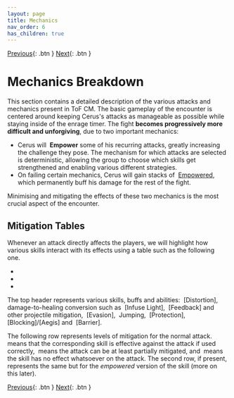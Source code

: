```yaml
---
layout: page
title: Mechanics
nav_order: 6
has_children: true
---
```


[Previous](../introduction/lcm.html){: .btn } [Next](general.html){: .btn }

# Mechanics Breakdown

This section contains a detailed description of the various attacks and mechanics present in ToF CM. The basic gameplay of the encounter is centered around keeping Cerus's attacks as manageable as possible while staying inside of the enrage timer. The fight **becomes progressively more difficult and unforgiving**, due to two important mechanics:

- Cerus will <img class="inline empowered_add"> **Empower** some of his recurring attacks, greatly increasing the challenge they pose. The mechanism for which attacks are selected is deterministic, allowing the group to choose which skills get strengthened and enabling various different strategies.
- On failing certain mechanics, Cerus will gain stacks of <img class="inline empowered"> [Empowered], which permanently buff his damage for the rest of the fight.

Minimising and mitigating the effects of these two mechanics is the most crucial aspect of the encounter.

## Mitigation Tables

Whenever an attack directly affects the players, we will highlight how various skills interact with its effects using a table such as the following one.
<div>
  <ul class="mechtable">
    <li class="table-header">
      <img class="table-img distort">
      <img class="table-img glint_h">
      <img class="table-img feedback">
      <img class="table-img dodge">
      <img class="table-img jump">
      <img class="table-img protection">
      <img class="table-img block">
      <img class="table-img barrier">
    </li>
    <li class="table-row">
      <img class="table-img ok">
      <img class="table-img ok">
      <img class="table-img ok">
      <img class="table-img kinda">
      <img class="table-img kinda">
      <img class="table-img notok">
      <img class="table-img notok">
      <img class="table-img notok">
    </li>
    <li class="emp-row">
      <img class="table-img ok">
      <img class="table-img ok">
      <img class="table-img ok">
      <img class="table-img kinda">
      <img class="table-img kinda">
      <img class="table-img notok">
      <img class="table-img notok">
      <img class="table-img notok">
    </li>
  </ul>
</div>
The top header represents various skills, buffs and abilities:  <img class="inline distort"> [Distortion], damage-to-healing conversion such as <img class="inline glint_h"> [Infuse Light], <img class="inline feedback"> [Feedback] and other projectile mitigation, <img class="inline dodge"> [Evasion], <img class="inline jump"> Jumping, <img class="inline protection"> [Protection], <img class="inline block"> [Blocking]/[Aegis] and <img class="inline barrier"> [Barrier].

The following row represents levels of mitigation for the normal attack. <img class="inline ok"> means that the corresponding skill is effective against the attack if used correctly, <img class="inline kinda"> means the attack can be at least partially mitigated, and <img class="inline notok"> means the skill has no effect whatsoever on the attack. The second row, if present, represents the same but for the _empowered_ version of the skill (more on this later).

[Previous](../introduction/lcm.html){: .btn } [Next](general.html){: .btn }

[Empowered]: https://wiki.guildwars2.com/wiki/Empowered_(Cerus)
[Distortion]: https://wiki.guildwars2.com/wiki/Distortion
[Infuse Light]: https://wiki.guildwars2.com/wiki/Infuse_Light
[Feedback]: https://wiki.guildwars2.com/wiki/Feedback
[Evasion]: https://wiki.guildwars2.com/wiki/Evade
[Protection]: https://wiki.guildwars2.com/wiki/Protection
[Blocking]: https://wiki.guildwars2.com/wiki/Block
[Aegis]: https://wiki.guildwars2.com/wiki/Aegis
[Barrier]: https://wiki.guildwars2.com/wiki/Barrier

